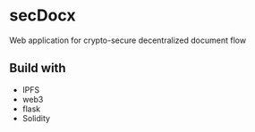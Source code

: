 # secDocx
Web application for crypto-secure decentralized document flow

## Build with
- IPFS
- web3
- flask
- Solidity
